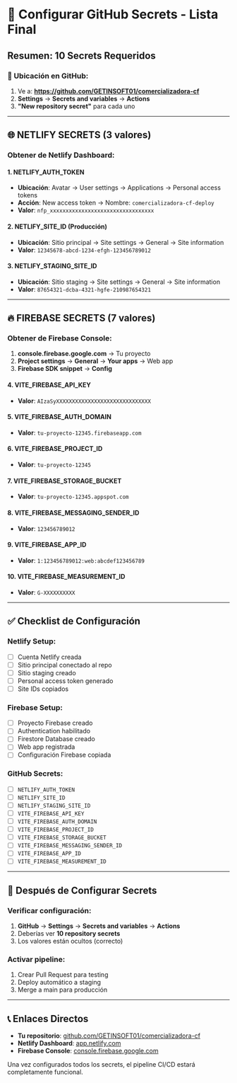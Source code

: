 # 🔑 Configurar GitHub Secrets - Lista Final

## Resumen: 10 Secrets Requeridos

### 📍 Ubicación en GitHub:
1. Ve a: **https://github.com/GETINSOFT01/comercializadora-cf**
2. **Settings** → **Secrets and variables** → **Actions**
3. **"New repository secret"** para cada uno

---

## 🌐 NETLIFY SECRETS (3 valores)

### Obtener de Netlify Dashboard:

#### 1. NETLIFY_AUTH_TOKEN
- **Ubicación**: Avatar → User settings → Applications → Personal access tokens
- **Acción**: New access token → Nombre: `comercializadora-cf-deploy`
- **Valor**: `nfp_xxxxxxxxxxxxxxxxxxxxxxxxxxxxxxxxx`

#### 2. NETLIFY_SITE_ID (Producción)
- **Ubicación**: Sitio principal → Site settings → General → Site information
- **Valor**: `12345678-abcd-1234-efgh-123456789012`

#### 3. NETLIFY_STAGING_SITE_ID
- **Ubicación**: Sitio staging → Site settings → General → Site information  
- **Valor**: `87654321-dcba-4321-hgfe-210987654321`

---

## 🔥 FIREBASE SECRETS (7 valores)

### Obtener de Firebase Console:
1. **console.firebase.google.com** → Tu proyecto
2. **Project settings** → **General** → **Your apps** → Web app
3. **Firebase SDK snippet** → **Config**

#### 4. VITE_FIREBASE_API_KEY
- **Valor**: `AIzaSyXXXXXXXXXXXXXXXXXXXXXXXXXXXXXX`

#### 5. VITE_FIREBASE_AUTH_DOMAIN
- **Valor**: `tu-proyecto-12345.firebaseapp.com`

#### 6. VITE_FIREBASE_PROJECT_ID
- **Valor**: `tu-proyecto-12345`

#### 7. VITE_FIREBASE_STORAGE_BUCKET
- **Valor**: `tu-proyecto-12345.appspot.com`

#### 8. VITE_FIREBASE_MESSAGING_SENDER_ID
- **Valor**: `123456789012`

#### 9. VITE_FIREBASE_APP_ID
- **Valor**: `1:123456789012:web:abcdef123456789`

#### 10. VITE_FIREBASE_MEASUREMENT_ID
- **Valor**: `G-XXXXXXXXXX`

---

## ✅ Checklist de Configuración

### Netlify Setup:
- [ ] Cuenta Netlify creada
- [ ] Sitio principal conectado al repo
- [ ] Sitio staging creado
- [ ] Personal access token generado
- [ ] Site IDs copiados

### Firebase Setup:
- [ ] Proyecto Firebase creado
- [ ] Authentication habilitado
- [ ] Firestore Database creado
- [ ] Web app registrada
- [ ] Configuración Firebase copiada

### GitHub Secrets:
- [ ] `NETLIFY_AUTH_TOKEN`
- [ ] `NETLIFY_SITE_ID`
- [ ] `NETLIFY_STAGING_SITE_ID`
- [ ] `VITE_FIREBASE_API_KEY`
- [ ] `VITE_FIREBASE_AUTH_DOMAIN`
- [ ] `VITE_FIREBASE_PROJECT_ID`
- [ ] `VITE_FIREBASE_STORAGE_BUCKET`
- [ ] `VITE_FIREBASE_MESSAGING_SENDER_ID`
- [ ] `VITE_FIREBASE_APP_ID`
- [ ] `VITE_FIREBASE_MEASUREMENT_ID`

---

## 🚀 Después de Configurar Secrets

### Verificar configuración:
1. **GitHub** → **Settings** → **Secrets and variables** → **Actions**
2. Deberías ver **10 repository secrets**
3. Los valores están ocultos (correcto)

### Activar pipeline:
1. Crear Pull Request para testing
2. Deploy automático a staging
3. Merge a main para producción

---

## 📞 Enlaces Directos

- **Tu repositorio**: [github.com/GETINSOFT01/comercializadora-cf](https://github.com/GETINSOFT01/comercializadora-cf)
- **Netlify Dashboard**: [app.netlify.com](https://app.netlify.com)
- **Firebase Console**: [console.firebase.google.com](https://console.firebase.google.com)

Una vez configurados todos los secrets, el pipeline CI/CD estará completamente funcional.
